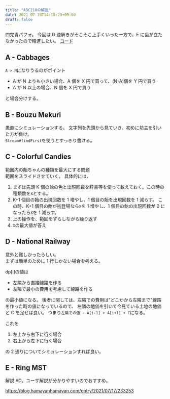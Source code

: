 ```yaml
---
title: "ABC210の解説"
date: 2021-07-18T14:18:29+09:00
draft: false
---
```


四完青パフォ。
今回は D 速解きがそこそこ上手くいった一方で、E に歯が立たなかったので精進したい。
[コード](https://github.com/T45K/kyopuro/tree/master/AtCoder/ABC/ABC210)

## A - Cabbages

`A > N`になりうるのがポイント<br>

- A が N よりも小さい場合、A 個を X 円で買って、(N-A)個を Y 円で買う
- A が N 以上の場合、N 個を X 円で買う

と場合分けする。

## B - Bouzu Mekuri

愚直にシミュレーションする。
文字列を先頭から見ていき、初めに坊主を引いた方が負け。<br>
`Stream#findFirst`を使うとすっきり書ける。

## C - Colorful Candies

範囲内の飴ちゃんの種類を最大にする問題<br>
範囲をスライドさせていく。
具体的には、

1. まずは先頭 K 個の飴の色と出現回数を辞書等を使って数えておく。この時の種類数を`X`とする。
2. K+1 個目の飴の出現回数を 1 増やし、1 個目の飴を出現回数を 1 減らす。
   この時、K+1 個目の飴が初登場なら`X`を 1 増やし、1 個目の飴の出現回数が 0 になったら`X`を 1 減らす。
3. 上の操作を、範囲をずらしながら繰り返す
4. `X`の最大値が答え

## D - National Railway

意外と難しかったらしい。<br>
まずは簡単のために 1 行しかない場合を考える。

dp[i]の値は

- 左隣から直接線路を作る
- 左隣で最小の費用を考慮して線路を作る

の最小値になる。
後者に関しては、左隣での費用は"どこかから左隣まで"線路を作った時の値になっているので、
左隣の地価を引いて今見ている土地の地価と C を足せば良い。
つまり`左隣での値 - A[i-1] + A[i+1] + C`になる。

これを

1. 左上から右下に行く場合
2. 右上から左下に行く場合

の 2 通りについてシミュレーションすれば良い。

## E - Ring MST

解説 AC。ユーザ解説が分かりやすいのでおすすめ。

https://blog.hamayanhamayan.com/entry/2021/07/17/233253
